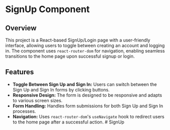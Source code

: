 # SignUp Component

## Overview

This project is a React-based SignUp/Login page with a user-friendly interface, allowing users to toggle between creating an account and logging in. The component uses `react-router-dom` for navigation, enabling seamless transitions to the home page upon successful signup or login.

## Features

- **Toggle Between Sign Up and Sign In:** Users can switch between the Sign Up and Sign In forms by clicking buttons.
- **Responsive Design:** The form is designed to be responsive and adapts to various screen sizes.
- **Form Handling:** Handles form submissions for both Sign Up and Sign In processes.
- **Navigation:** Uses `react-router-dom`'s `useNavigate` hook to redirect users to the home page after a successful action.
#   S i g n U p  
 